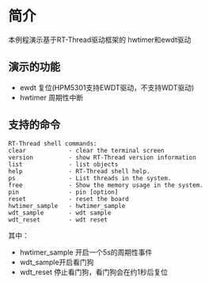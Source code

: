 # 简介

本例程演示基于RT-Thread驱动框架的 hwtimer和ewdt驱动

## 演示的功能

- ewdt 复位(HPM5301支持EWDT驱动，不支持WDT驱动)
- hwtimer 周期性中断

## 支持的命令

```console
RT-Thread shell commands:
clear            - clear the terminal screen
version          - show RT-Thread version information
list             - list objects
help             - RT-Thread shell help.
ps               - List threads in the system.
free             - Show the memory usage in the system.
pin              - pin [option]
reset            - reset the board
hwtimer_sample   - hwtimer_sample
wdt_sample       - wdt sample
wdt_reset        - wdt reset
```

其中：

- hwtimer_sample 开启一个5s的周期性事件
- wdt_sample开启看门狗
- wdt_reset 停止看门狗，看门狗会在约1秒后复位
